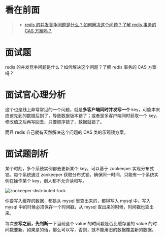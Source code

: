 看在前面
====

> * <a href="https://github.com/doocs/advanced-java/blob/master/docs/high-concurrency/redis-cas.md">redis 的并发竞争问题是什么？如何解决这个问题？了解 redis 事务的 CAS 方案吗？</a>

面试题
====

redis 的并发竞争问题是什么？如何解决这个问题？了解 redis 事务的 CAS 方案吗？

面试官心理分析
====

这个也是线上非常常见的一个问题，就是**多客户端同时并发写一个** key，可能本来应该先到的数据后到了，导致数据版本错了；或者是多客户端同时获取一个 key，修改值之后再写回去，只要顺序错了，数据就错了。

而且 redis 自己就有天然解决这个问题的 CAS 类的乐观锁方案。

面试题剖析
====

某个时刻，多个系统实例都去更新某个 key。可以基于 zookeeper 实现分布式锁。每个系统通过 zookeeper 获取分布式锁，确保同一时间，只能有一个系统实例在操作某个 key，别人都不允许读和写。

![zookeeper-distributed-lock]()

你要写入缓存的数据，都是从 mysql 里查出来的，都得写入 mysql 中，写入 mysql 中的时候必须保存一个时间戳，从 mysql 查出来的时候，时间戳也查出来。

每次要**写之前，先判断**一下当前这个 value 的时间戳是否比缓存里的 value 的时间戳要新。如果是的话，那么可以写，否则，就不能用旧的数据覆盖新的数据。
